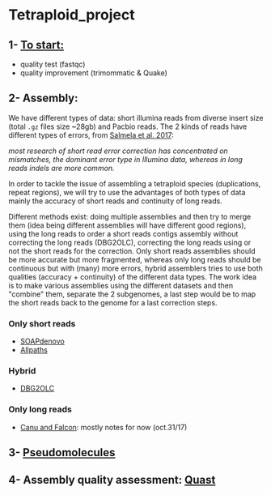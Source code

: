 # Tetraploid_project

## 1- [To start:](https://github.com/caro46/Tetraploid_project/blob/master/quality_tests.Rmd)

- quality test (fastqc)
- quality improvement (trimommatic & Quake)
 
## 2- Assembly:

We have different types of data: short illumina reads from diverse insert size (total `.gz` files size ~28gb) and Pacbio reads. The 2 kinds of reads have different types of errors, from [Salmela et al. 2017](https://academic.oup.com/bioinformatics/article/33/6/799/2525585/Accurate-self-correction-of-errors-in-long-reads):

*most research of short read error correction has concentrated on mismatches, the dominant error type in Illumina data, whereas in long reads indels are more common.*

In order to tackle the issue of assembling a tetraploid species (duplications, repeat regions), we will try to use the advantages of both types of data mainly the accuracy of short reads and continuity of long reads.

Different methods exist: doing multiple assemblies and then try to merge them (idea being different assemblies will have different good regions), using the long reads to order a short reads contigs assembly without correcting the long reads (DBG2OLC), correcting the long reads using or not the short reads for the correction. Only short reads assemblies should be more accurate but more fragmented, whereas only long reads should be continuous but with (many) more errors, hybrid assemblers tries to use both qualities (accuracy + continuity) of the different data types. The work idea is to make various assemblies using the different datasets and then "combine" them, separate the 2 subgenomes, a last step would be to map the short reads back to the genome for a last correction steps.

### Only short reads 

- [SOAPdenovo](https://github.com/caro46/Tetraploid_project/blob/master/Assembly.Rmd)
- [Allpaths](https://github.com/caro46/Tetraploid_project/blob/master/Assembly_Allpaths.Rmd)

### Hybrid

- [DBG2OLC](https://github.com/caro46/Tetraploid_project/blob/master/DBG2OLC_run.md)

### Only long reads

- [Canu and Falcon](https://github.com/caro46/Tetraploid_project/blob/master/canu_assembly.md): mostly notes for now (oct.31/17)

## 3- [Pseudomolecules](https://github.com/caro46/Tetraploid_project/blob/master/pseudomolecules.md)

## 4- Assembly quality assessment: [Quast](https://github.com/caro46/Tetraploid_project/blob/master/Quality_assembly_assesment.md)
